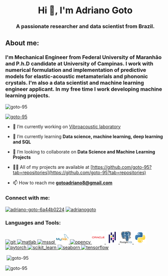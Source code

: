 <h1 align="center">Hi 👋, I'm Adriano Goto</h1>
<h3 align="center">A passionate researcher and data scientist from Brazil.</h3>

## **About me:**
<h3 align="left">I'm Mechanical Engineer from Federal University of Maranhão and P.h.D candidate at University of Campinas. I work with numerical formulation and implementation of predictive models for elastic-acoustic metamaterials and phononic crystals. I'm also a data scientist and machine learning engineer applicant. In my free time I work developing machine learning projects.</h3>

<p align="left"> <img src="https://komarev.com/ghpvc/?username=goto-95&label=Profile%20views&color=0e75b6&style=flat" alt="goto-95" /> </p>

<p align="left"> <a href="https://github.com/ryo-ma/github-profile-trophy"><img src="https://github-profile-trophy.vercel.app/?username=goto-95" alt="goto-95" /></a> </p>

- 🔭 I’m currently working on [Vibroacoustic laboratory](https://www.fem.unicamp.br/index.php/pt-br/lva-home)

- 🌱 I’m currently learning **Data science, machine learning, deep learning and SQL**

- 👯 I’m looking to collaborate on **Data Science and Machine Learning Projects**

- 👨‍💻 All of my projects are available at [https://github.com/goto-95?tab=repositories](https://github.com/goto-95?tab=repositories)

- 📫 How to reach me **gotoadriano8@gmail.com**

<h3 align="left">Connect with me:</h3>
<p align="left">
<a href="https://linkedin.com/in/adriano-goto-6a44b0224" target="blank"><img align="center" src="https://raw.githubusercontent.com/rahuldkjain/github-profile-readme-generator/master/src/images/icons/Social/linked-in-alt.svg" alt="adriano-goto-6a44b0224" height="30" width="40" /></a>
<a href="https://kaggle.com/adrianogoto" target="blank"><img align="center" src="https://raw.githubusercontent.com/rahuldkjain/github-profile-readme-generator/master/src/images/icons/Social/kaggle.svg" alt="adrianogoto" height="30" width="40" /></a>
</p>

<h3 align="left">Languages and Tools:</h3>
<p align="left"> <a href="https://git-scm.com/" target="_blank" rel="noreferrer"> <img src="https://www.vectorlogo.zone/logos/git-scm/git-scm-icon.svg" alt="git" width="40" height="40"/> </a> <a href="https://www.mathworks.com/" target="_blank" rel="noreferrer"> <img src="https://upload.wikimedia.org/wikipedia/commons/2/21/Matlab_Logo.png" alt="matlab" width="40" height="40"/> </a> <a href="https://www.microsoft.com/en-us/sql-server" target="_blank" rel="noreferrer"> <img src="https://www.svgrepo.com/show/303229/microsoft-sql-server-logo.svg" alt="mssql" width="40" height="40"/> </a> <a href="https://www.mysql.com/" target="_blank" rel="noreferrer"> <img src="https://raw.githubusercontent.com/devicons/devicon/master/icons/mysql/mysql-original-wordmark.svg" alt="mysql" width="40" height="40"/> </a> <a href="https://opencv.org/" target="_blank" rel="noreferrer"> <img src="https://www.vectorlogo.zone/logos/opencv/opencv-icon.svg" alt="opencv" width="40" height="40"/> </a> <a href="https://www.oracle.com/" target="_blank" rel="noreferrer"> <img src="https://raw.githubusercontent.com/devicons/devicon/master/icons/oracle/oracle-original.svg" alt="oracle" width="40" height="40"/> </a> <a href="https://pandas.pydata.org/" target="_blank" rel="noreferrer"> <img src="https://raw.githubusercontent.com/devicons/devicon/2ae2a900d2f041da66e950e4d48052658d850630/icons/pandas/pandas-original.svg" alt="pandas" width="40" height="40"/> </a> <a href="https://www.postgresql.org" target="_blank" rel="noreferrer"> <img src="https://raw.githubusercontent.com/devicons/devicon/master/icons/postgresql/postgresql-original-wordmark.svg" alt="postgresql" width="40" height="40"/> </a> <a href="https://www.python.org" target="_blank" rel="noreferrer"> <img src="https://raw.githubusercontent.com/devicons/devicon/master/icons/python/python-original.svg" alt="python" width="40" height="40"/> </a> <a href="https://pytorch.org/" target="_blank" rel="noreferrer"> <img src="https://www.vectorlogo.zone/logos/pytorch/pytorch-icon.svg" alt="pytorch" width="40" height="40"/> </a> <a href="https://scikit-learn.org/" target="_blank" rel="noreferrer"> <img src="https://upload.wikimedia.org/wikipedia/commons/0/05/Scikit_learn_logo_small.svg" alt="scikit_learn" width="40" height="40"/> </a> <a href="https://seaborn.pydata.org/" target="_blank" rel="noreferrer"> <img src="https://seaborn.pydata.org/_images/logo-mark-lightbg.svg" alt="seaborn" width="40" height="40"/> </a> <a href="https://www.tensorflow.org" target="_blank" rel="noreferrer"> <img src="https://www.vectorlogo.zone/logos/tensorflow/tensorflow-icon.svg" alt="tensorflow" width="40" height="40"/> </a> </p>

<p>&nbsp;<img align="center" src="https://github-readme-stats.vercel.app/api?username=goto-95&show_icons=true&locale=en" alt="goto-95" /></p>

<p><img align="center" src="https://github-readme-streak-stats.herokuapp.com/?user=goto-95&" alt="goto-95" /></p>
